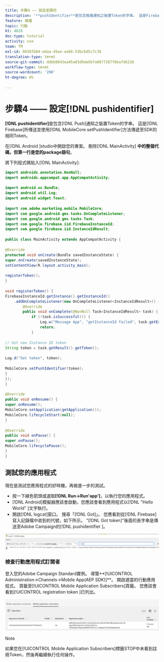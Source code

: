 ```yaml
---
title: 步驟4 —— 設定密碼符
description: '**pushIdentifier**是包含推播通知之裝置Token的字串。 這是Firebase所傳送並使用MobileCore.setPushIdentifier方法傳遞至SDK的相同Token。'
feature: 推播
topic: 行動
kt: 4828
doc-type: tutorial
activity: use
team: TM
exl-id: 08387b84-edaa-45ee-ae66-53bcbd5c7c39
translation-type: tm+mt
source-git-commit: ddbb0843ea45a83d9ab5bfa0877287f6ba7d6210
workflow-type: tm+mt
source-wordcount: '208'
ht-degree: 0%

---
```


# 步驟4 —— 設定[!DNL pushidentifier]

**[!DNL pushidentifier]**&#x200B;是包含[!DNL Push]通知之裝置Token的字串。 這是[!DNL Firebase]所傳送並使用[!DNL MobileCore.setPushIdentifier]方法傳遞至SDK的相同Token。

在[!DNL Android ]studio中開啟您的專案。 刪除[!DNL MainActivity] **中的整個代碼，但第一行是您的package語句**。

將下列程式碼貼入[!DNL MainActivity]:

<!--
Removed `{.line-numbers}` below
-->

```java
import androidx.annotation.NonNull;
import androidx.appcompat.app.AppCompatActivity;

import android.os.Bundle;
import android.util.Log;
import android.widget.Toast;

import com.adobe.marketing.mobile.MobileCore;
import com.google.android.gms.tasks.OnCompleteListener;
import com.google.android.gms.tasks.Task;
import com.google.firebase.iid.FirebaseInstanceId;
import com.google.firebase.iid.InstanceIdResult;

public class MainActivity extends AppCompatActivity {

@Override
protected void onCreate(Bundle savedInstanceState) {
super.onCreate(savedInstanceState);
setContentView(R.layout.activity_main);

registerToken();
}

void registerToken() {
FirebaseInstanceId.getInstance().getInstanceId()
    .addOnCompleteListener(new OnCompleteListener<InstanceIdResult>() {
        @Override
        public void onComplete(@NonNull Task<InstanceIdResult> task) {
            if (!task.isSuccessful()) {
                Log.w("Message App", "getInstanceId failed", task.getException());
                return;
            }

// Get new Instance ID token
String token = task.getResult().getToken();

Log.d("Got token", token);

MobileCore.setPushIdentifier(token);
}
});
}

@Override
public void onResume() {
super.onResume();
MobileCore.setApplication(getApplication());
MobileCore.lifecycleStart(null);
}

@Override
public void onPause() {
super.onPause();
MobileCore.lifecyclePause();
}
}
```

## 測試您的應用程式

現在是測試您應用程式的好時機，再做進一步的測試。

* 按一下綠色箭頭或選取&#x200B;**[!DNL Run->Run'app']**，以執行您的應用程式。
* [!DNL Android]模擬器應該會啟動，您應該會看到應用程式以[!DNL "Hello World" ]文字執行。
* 開啟[!DNL logcat]窗口。 搜尋「[!DNL Got]」。 您應看到從[!DNL Firebase]寫入記錄檔中收到的代號，如下所示。 &quot;[!DNL Got token]&quot;後面的長字串是傳送至Adobe Campaign的[!DNL pushidentifier ]。

![logcat-token](assets/logcat-got-token.PNG)

### 檢查行動應用程式訂閱者

登入您的Adobe Campaign Standard實例。
導覽**[!UICONTROL Administration->Channels->Mobile App(AEP SDK)]**。 開啟適當的行動應用程式。 頁籤至[!UICONTROL Mobile Application Subscribers]頁籤。 您應該會看到[!UICONTROL registration token ]已列出。

![行動應用程式用戶](assets/mobile-application-subscribers.PNG)

>[!NOTE]
>
>如果您在[!UICONTROL Mobile Application Subscribers]標籤STOP中未看到註冊Token，然後再繼續執行任何操作。
